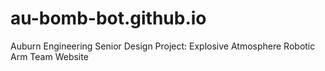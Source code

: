 # au-bomb-bot.github.io
Auburn Engineering Senior Design Project: Explosive Atmosphere Robotic Arm Team Website
